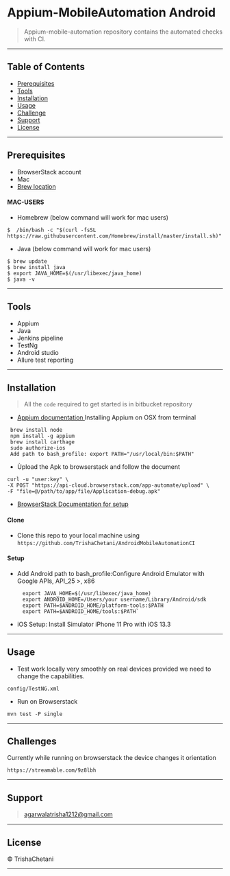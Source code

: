 # Appium-MobileAutomation Android

> Appium-mobile-automation repository contains the automated checks with CI.
---

## Table of Contents 

- [Prerequisites](#Prerequisites)
- [Tools](#Tools)
- [Installation](#installation)
- [Usage](#Usage)
- [Challenge](#challenge)
- [Support](#Support)
- [License](#license)
 
---


## Prerequisites
- BrowserStack account 
- Mac
- [Brew location](https://brew.sh/)

#### MAC-USERS
- Homebrew (below command will work for mac users)
```shell
$  /bin/bash -c "$(curl -fsSL https://raw.githubusercontent.com/Homebrew/install/master/install.sh)"
```
- Java  (below command will work for mac users)
```shell
$ brew update
$ brew install java
$ export JAVA_HOME=$(/usr/libexec/java_home)
$ java -v
```

---


## Tools 
- Appium
- Java
- Jenkins pipeline
- TestNg
- Android studio
- Allure test reporting

---

## Installation

> All the `code` required to get started is in bitbucket repository
 - [ Appium documentation ](http://appium.io/docs/en/about-appium/intro/)
 Installing Appium on OSX from terminal
 ```
  brew install node
  npm install -g appium
  brew install carthage
  sudo authorize-ios
  Add path to bash_profile: export PATH="/usr/local/bin:$PATH"
 ```

- Ùpload the Apk to browserstack and follow the document 
```
curl -u "user:key" \
-X POST "https://api-cloud.browserstack.com/app-automate/upload" \
-F "file=@/path/to/app/file/Application-debug.apk"
```
- [ BrowserStack Documentation for setup ](https://www.browserstack.com/app-automate/appium-testng)

#### Clone

- Clone this repo to your local machine using `https://github.com/TrishaChetani/AndroidMobileAutomationCI`

#### Setup
* Add Android path to bash_profile:Configure Android Emulator with Google APIs,  API_25 >,  x86
```
     export JAVA_HOME=$(/usr/libexec/java_home)
     export ANDROID_HOME=/Users/your username/Library/Android/sdk
     export PATH=$ANDROID_HOME/platform-tools:$PATH
     export PATH=$ANDROID_HOME/tools:$PATH`
```
- iOS Setup: Install Simulator iPhone 11 Pro with iOS 13.3
---


## Usage
- Test work locally very smoothly on real devices provided we need to change the capabilities.  
````
config/TestNG.xml
````
- Run on Browserstack
```
mvn test -P single
```

---
## Challenges

Currently while running on browserstack the device changes it orientation
```
https://streamable.com/9z8lbh
```
---
## Support
>agarwalatrisha1212@gmail.com

---


## License

© TrishaChetani

---